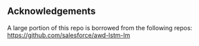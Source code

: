 ## Acknowledgements

A large portion of this repo is borrowed from the following repos: https://github.com/salesforce/awd-lstm-lm
